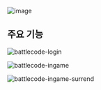 ![image](https://github.com/djLee77/battle-code/assets/117016295/6116ca5f-adf1-4d22-8ebd-8cfc91ba3735)

## 주요 기능
![battlecode-login](https://github.com/djLee77/battle-code/assets/117016295/c10cfaa2-3ebb-4f1e-8f84-18e4416b04fa)

![battlecode-ingame](https://github.com/djLee77/battle-code/assets/117016295/f0e24fa9-d316-4716-a37d-56fd9ef55c7f)

![battlecode-ingame-surrend](https://github.com/djLee77/battle-code/assets/117016295/dc896f47-e592-46ef-b668-3cdb61c9f075)
